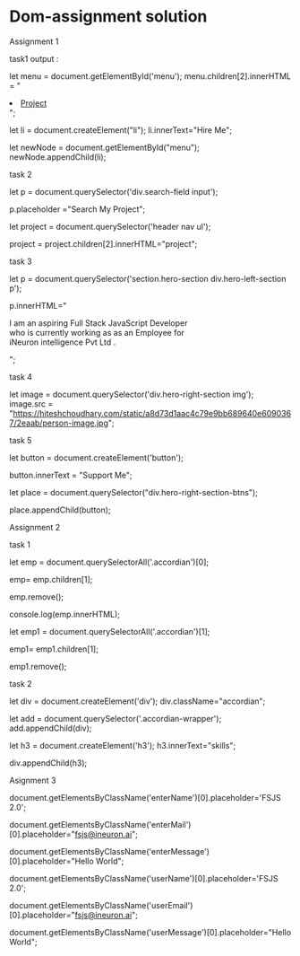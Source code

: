 # Dom-assignment solution

Assignment 1

task1 output :


let menu = document.getElementById('menu');
menu.children[2].innerHTML = " <li><a href='./contact/contact.html'>Project</a></li>";

let li = document.createElement("li");
li.innerText="Hire Me";

let newNode = document.getElementById("menu");
newNode.appendChild(li);

task 2 

let p = document.querySelector('div.search-field input');

p.placeholder ="Search My Project";

let project = document.querySelector('header nav ul');

project = project.children[2].innerHTML="project";


task 3 

let p = document.querySelector('section.hero-section div.hero-left-section p');

p.innerHTML="<p>I am an aspiring <span>Full Stack JavaScript Developer</span><br/>who is currently working as <span>as an Employee</span> for <br/> <span> iNeuron intelligence Pvt Ltd . </span>  </p>";


task 4

let image = document.querySelector('div.hero-right-section img');
image.src = "https://hiteshchoudhary.com/static/a8d73d1aac4c79e9bb689640e6090367/2eaab/person-image.jpg";

task 5

let button = document.createElement('button');

button.innerText = "Support Me";

let place = document.querySelector("div.hero-right-section-btns");

place.appendChild(button);





Assignment 2

task 1

let emp = document.querySelectorAll('.accordian')[0];

emp= emp.children[1];

emp.remove();

console.log(emp.innerHTML);

let emp1 = document.querySelectorAll('.accordian')[1];

emp1= emp1.children[1];

emp1.remove();



task 2




let div = document.createElement('div');
div.className="accordian";

let add = document.querySelector('.accordian-wrapper');
add.appendChild(div);

let h3 = document.createElement('h3');
h3.innerText="skills";

div.appendChild(h3);


Asignment 3

document.getElementsByClassName('enterName')[0].placeholder='FSJS 2.0';



document.getElementsByClassName('enterMail')[0].placeholder="fsjs@ineuron.ai";


document.getElementsByClassName('enterMessage')[0].placeholder="Hello World";

document.getElementsByClassName('userName')[0].placeholder='FSJS 2.0';



document.getElementsByClassName('userEmail')[0].placeholder="fsjs@ineuron.ai";


document.getElementsByClassName('userMessage')[0].placeholder="Hello World";


